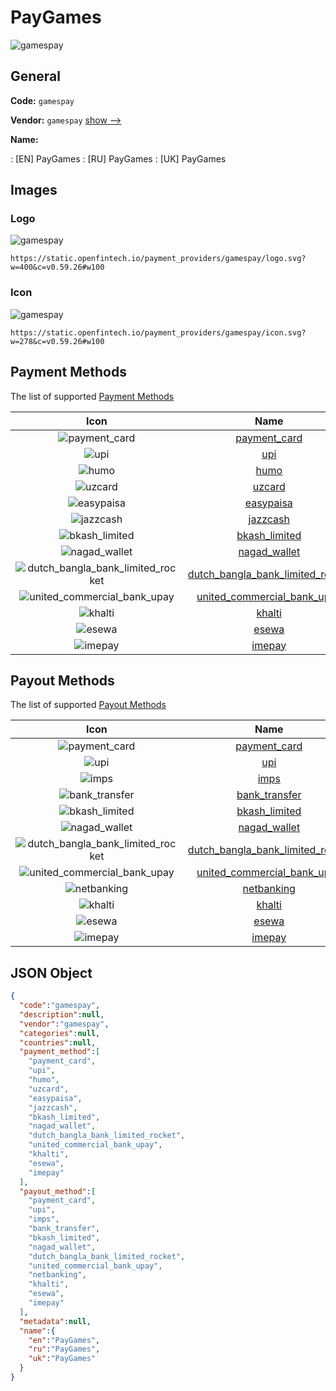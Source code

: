 
# PayGames 
![gamespay](https://static.openfintech.io/payment_providers/gamespay/logo.svg?w=400&c=v0.59.26#w100)  

## General 
 
**Code:** `gamespay` 
 
**Vendor:** `gamespay` [show -->](/vendors/gamespay/) 
 
**Name:** 
 
:	[EN] PayGames 
:	[RU] PayGames 
:	[UK] PayGames 
 

## Images 

### Logo 
 
![gamespay](https://static.openfintech.io/payment_providers/gamespay/logo.svg?w=400&c=v0.59.26#w100)  

```
https://static.openfintech.io/payment_providers/gamespay/logo.svg?w=400&c=v0.59.26#w100
```  

### Icon 
 
![gamespay](https://static.openfintech.io/payment_providers/gamespay/icon.svg?w=278&c=v0.59.26#w100)  

```
https://static.openfintech.io/payment_providers/gamespay/icon.svg?w=278&c=v0.59.26#w100
```  

## Payment Methods 
 
The list of supported [Payment Methods](/payment-methods/) 

|Icon|Name|Code| 
|:---:|:---:|:---:| 
|![payment_card](https://static.openfintech.io/payment_methods/payment_card/icon.svg?w=278&c=v0.59.26#w100) |[payment_card](/payment-methods/payment_card/)|`payment_card`| 
|![upi](https://static.openfintech.io/payment_methods/upi/icon.svg?w=278&c=v0.59.26#w100) |[upi](/payment-methods/upi/)|`upi`| 
|![humo](https://static.openfintech.io/payment_methods/humo/icon.svg?w=278&c=v0.59.26#w100) |[humo](/payment-methods/humo/)|`humo`| 
|![uzcard](https://static.openfintech.io/payment_methods/uzcard/icon.svg?w=278&c=v0.59.26#w100) |[uzcard](/payment-methods/uzcard/)|`uzcard`| 
|![easypaisa](https://static.openfintech.io/payment_methods/easypaisa/icon.svg?w=278&c=v0.59.26#w100) |[easypaisa](/payment-methods/easypaisa/)|`easypaisa`| 
|![jazzcash](https://static.openfintech.io/payment_methods/jazzcash/icon.svg?w=278&c=v0.59.26#w100) |[jazzcash](/payment-methods/jazzcash/)|`jazzcash`| 
|![bkash_limited](https://static.openfintech.io/payment_methods/bkash_limited/icon.png?w=278&c=v0.59.26#w100) |[bkash_limited](/payment-methods/bkash_limited/)|`bkash_limited`| 
|![nagad_wallet](https://static.openfintech.io/payment_methods/nagad_wallet/icon.png?w=278&c=v0.59.26#w100) |[nagad_wallet](/payment-methods/nagad_wallet/)|`nagad_wallet`| 
|![dutch_bangla_bank_limited_rocket](https://static.openfintech.io/payment_methods/dutch_bangla_bank_limited_rocket/icon.png?w=278&c=v0.59.26#w100) |[dutch_bangla_bank_limited_rocket](/payment-methods/dutch_bangla_bank_limited_rocket/)|`dutch_bangla_bank_limited_rocket`| 
|![united_commercial_bank_upay](https://static.openfintech.io/payment_methods/united_commercial_bank_upay/icon.png?w=278&c=v0.59.26#w100) |[united_commercial_bank_upay](/payment-methods/united_commercial_bank_upay/)|`united_commercial_bank_upay`| 
|![khalti](https://static.openfintech.io/payment_methods/khalti/icon.svg?w=278&c=v0.59.26#w100) |[khalti](/payment-methods/khalti/)|`khalti`| 
|![esewa](https://static.openfintech.io/payment_methods/esewa/icon.png?w=278&c=v0.59.26#w100) |[esewa](/payment-methods/esewa/)|`esewa`| 
|![imepay](https://static.openfintech.io/payment_methods/imepay/icon.svg?w=278&c=v0.59.26#w100) |[imepay](/payment-methods/imepay/)|`imepay`| 
 

## Payout Methods 
 
The list of supported [Payout Methods](/payout-methods/) 

|Icon|Name|Code| 
|:---:|:---:|:---:| 
|![payment_card](https://static.openfintech.io/payout_methods/payment_card/icon.svg?w=278&c=v0.59.26#w40) |[payment_card](payout-methodspayment_card/)|`payment_card`| 
|![upi](https://static.openfintech.io/payout_methods/upi/icon.svg?w=278&c=v0.59.26#w40) |[upi](payout-methodsupi/)|`upi`| 
|![imps](https://static.openfintech.io/payout_methods/imps/icon.png?w=278&c=v0.59.26#w40) |[imps](payout-methodsimps/)|`imps`| 
|![bank_transfer](https://static.openfintech.io/payout_methods/bank_transfer/icon.svg?w=278&c=v0.59.26#w40) |[bank_transfer](payout-methodsbank_transfer/)|`bank_transfer`| 
|![bkash_limited](https://static.openfintech.io/payout_methods/bkash_limited/icon.png?w=278&c=v0.59.26#w40) |[bkash_limited](payout-methodsbkash_limited/)|`bkash_limited`| 
|![nagad_wallet](https://static.openfintech.io/payout_methods/nagad_wallet/icon.svg?w=278&c=v0.59.26#w40) |[nagad_wallet](payout-methodsnagad_wallet/)|`nagad_wallet`| 
|![dutch_bangla_bank_limited_rocket](https://static.openfintech.io/payout_methods/dutch_bangla_bank_limited_rocket/icon.svg?w=278&c=v0.59.26#w40) |[dutch_bangla_bank_limited_rocket](payout-methodsdutch_bangla_bank_limited_rocket/)|`dutch_bangla_bank_limited_rocket`| 
|![united_commercial_bank_upay](https://static.openfintech.io/payout_methods/united_commercial_bank_upay/icon.svg?w=278&c=v0.59.26#w40) |[united_commercial_bank_upay](payout-methodsunited_commercial_bank_upay/)|`united_commercial_bank_upay`| 
|![netbanking](https://static.openfintech.io/payout_methods/netbanking/icon.svg?w=278&c=v0.59.26#w40) |[netbanking](payout-methodsnetbanking/)|`netbanking`| 
|![khalti](https://static.openfintech.io/payout_methods/khalti/icon.svg?w=278&c=v0.59.26#w40) |[khalti](payout-methodskhalti/)|`khalti`| 
|![esewa](https://static.openfintech.io/payout_methods/esewa/icon.png?w=278&c=v0.59.26#w40) |[esewa](payout-methodsesewa/)|`esewa`| 
|![imepay](https://static.openfintech.io/payout_methods/imepay/icon.svg?w=278&c=v0.59.26#w40) |[imepay](payout-methodsimepay/)|`imepay`| 
 

## JSON Object 

```json
{
  "code":"gamespay",
  "description":null,
  "vendor":"gamespay",
  "categories":null,
  "countries":null,
  "payment_method":[
    "payment_card",
    "upi",
    "humo",
    "uzcard",
    "easypaisa",
    "jazzcash",
    "bkash_limited",
    "nagad_wallet",
    "dutch_bangla_bank_limited_rocket",
    "united_commercial_bank_upay",
    "khalti",
    "esewa",
    "imepay"
  ],
  "payout_method":[
    "payment_card",
    "upi",
    "imps",
    "bank_transfer",
    "bkash_limited",
    "nagad_wallet",
    "dutch_bangla_bank_limited_rocket",
    "united_commercial_bank_upay",
    "netbanking",
    "khalti",
    "esewa",
    "imepay"
  ],
  "metadata":null,
  "name":{
    "en":"PayGames",
    "ru":"PayGames",
    "uk":"PayGames"
  }
}
```  
